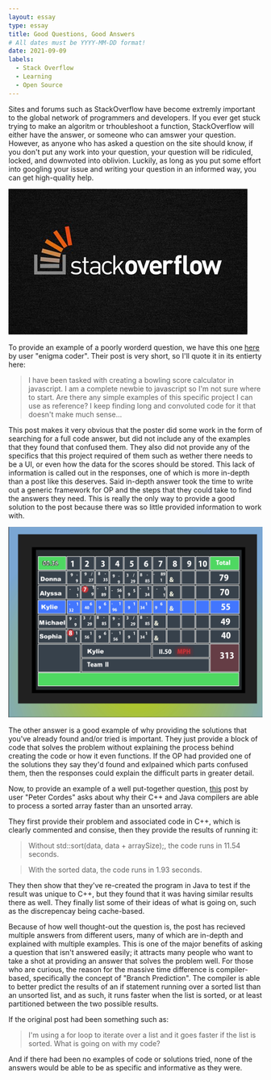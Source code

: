 ```yaml
---
layout: essay
type: essay
title: Good Questions, Good Answers
# All dates must be YYYY-MM-DD format!
date: 2021-09-09
labels:
  - Stack Overflow
  - Learning
  - Open Source
---
```


Sites and forums such as StackOverflow have become extremly important to the global network of programmers and developers. If you ever get stuck trying to make an algoritm or trhoubleshoot a function, StackOverflow will either have the answer, or someone who can amswer your question. However, as anyone who has asked a question on the site should know, if you don't put any work into your question, your question will be ridiculed, locked, and downvoted into oblivion. Luckily, as long as you put some effort into googling your issue and writing your question in an informed way, you can get high-quality help. 

![Stack Overflow Logo](../images/stackoverflow.jpg)

To provide an example of a poorly worderd question, we have this one [here](https://stackoverflow.com/questions/26439695/10-pin-bowling-score-calculator-in-javascript) by user "enigma coder". Their post is very short, so I'll quote it in its entierty here:
>I have been tasked with creating a bowling score calculator in javascript.
>I am a complete newbie to javascript so I'm not sure where to start. Are there any simple examples of this specific project I can use as reference?
>I keep finding long and convoluted code for it that doesn't make much sense...

This post makes it very obvious that the poster did some work in the form of searching for a full code answer, but did not include any of the examples that they found that confused them. They also did not provide any of the specifics that this project required of them such as wether there needs to be a UI, or even how the data for the scores should be stored. This lack of information is called out in the responses, one of which is more in-depth than a post like this deserves. Said in-depth answer took the time to write out a generic framework for OP and the steps that they could take to find the answers they need. This is really the only way to provide a good solution to the post because there was so little provided information to work with. 

<img class="ui image" src="../images/bowlingscore.jpg">

The other answer is a good example of why providing the solutions that you've already found and/or tried is important. They just provide a block of code that solves the problem without explaining the process behind creating the code or how it even functions. If the OP had provided one of the solutions they say they'd found and exlpained which parts confused them, then the responses could explain the difficult parts in greater detail.

Now, to provide an example of a well put-together question, [this](https://stackoverflow.com/questions/11227809/why-is-processing-a-sorted-array-faster-than-processing-an-unsorted-array) post by user "Peter Cordes" asks about why their C++ and Java compilers are able to process a sorted array faster than an unsorted array. 

They first provide their problem and associated code in C++, which is clearly commented and consise, then they provide the results of running it:
>    Without std::sort(data, data + arraySize);, the code runs in 11.54 seconds.

>    With the sorted data, the code runs in 1.93 seconds.

They then show that they've re-created the program in Java to test if the result was unique to C++, but they found that it was having similar results there as well. They finally list some of their ideas of what is going on, such as the discrepencay being cache-based. 

Because of how well thought-out the question is, the post has recieved multiple answers from different users, many of which are in-depth and explained with multiple examples. This is one of the major benefits of asking a question that isn't answered easily; it attracts many people who want to take a shot at providing an answer that solves the problem well. For those who are curious, the reason for the massive time difference is compiler-based, specifically the concept of "Branch Prediction". The compiler is able to better predict the results of an if statement running over a sorted list than an unsorted list, and as such, it runs faster when the list is sorted, or at least partitioned between the two possible results. 

If the original post had been something such as:
> I'm using a for loop to iterate over a list and it goes faster if the list is sorted. What is going on with my code?

And if there had been no examples of code or solutions tried, none of the answers would be able to be as specific and informative as they were.

